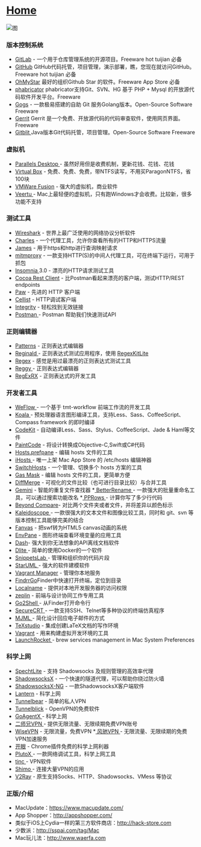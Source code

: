 # [Home](http://haixing-hu.github.io/gift-to-lover/repo/src/index.html)

![图](http://pic.qiantucdn.com/58pic/19/99/20/56k58PIC8qu_1024.jpg)
   
 ### 版本控制系统
* [GitLab](https://about.gitlab.com/) - 一个用于仓库管理系统的开源项目。Freeware hot tuijian 必备
* [GitHub](https://github.com/) GitHub代码托管，项目管理，演示部署，瞧，您现在就访问GitHub。Freeware hot tuijian 必备
* [OhMyStar](https://ohmystarapp.com/) 最好的组织Github Star 的软件。Freeware App Store 必备
* [phabricator](https://phabricator.com/) phabricator支持Git、SVN、HG 基于 PHP + Mysql 的开放源代码软件开发平台。Freeware
* [Gogs](https://gogs.io/) - 一款极易搭建的自助 Git 服务Golang版本。Open-Source Software  Freeware
* [Gerrit](https://gerrit.rockbox.org/) Gerrit 是一个免费、开放源代码的代码审查软件，使用网页界面。Freeware
* [Gitblit ](http://www.gitblit.com/)Java版本Git代码托管，项目管理。Open-Source Software Freeware
### 虚拟机
* [Parallels Desktop ](http://www.parallels.com/cn/)- 虽然好用但是收费机制，更新花钱、花钱、花钱
* [Virtual Box](https://www.virtualbox.org/) - 免费、免费、免费，带NTFS读写，不用买ParagonNTFS，省100块
* [VMWare Fusion](https://www.vmware.com/cn.html) - 强大的虚拟机，商业软件
* [Veertu ](https://veertu.com/)- Mac上最轻便的虚拟机，只有跑Windows才会收费。比较新，很多功能不支持
### 测试工具
* [Wireshark](https://www.wireshark.org/) - 世界上最广泛使用的网络协议分析软件
* [Charles](https://www.charlesproxy.com/) - 一个代理工具，允许你查看所有的HTTP和HTTPS流量
* [James](https://github.com/james-proxy/james) - 用于https和http进行查询映射请求
* [mitmproxy](https://mitmproxy.org/) - 一款支持HTTP(S)的中间人代理工具，可在终端下运行，可用于抓包
* [Insomnia ](https://insomnia.rest/)3.0 - 漂亮的HTTP请求测试工具
* [Cocoa Rest Client](https://mmattozzi.github.io/cocoa-rest-client/) - 比Postman看起来漂亮的客户端，测试HTTP/REST endpoints
* [Paw](https://paw.cloud/) - 先进的 HTTP 客户端
* [Cellist](http://cellist.patr0n.us/index.html) - HTTP调试客户端
* [Integrity](http://peacockmedia.software/mac/integrity/free.html) - 轻松找到无效链接
* [Postman ](https://www.getpostman.com/) - Postman 帮助我们快速测试API
### 正则编辑器
* [Patterns](https://krillapps.com/patterns/) - 正则表达式编辑器
* [Reginald ](https://github.com/michaeltyson/Reginald)- 正则表达式测试应用程序，使用 [RegexKitLite](http://atastypixel.com/blog/reginald-regex-explorer/)
* [Regex](https://motionobj.com/regex/?utm_source=RegexApp&utm_medium=app) - 感觉是用过最漂亮的正则表达式测试工具
* [Reggy ](http://reggyapp.com/)- 正则表达式编辑器
* [RegExRX](http://www.mactechnologies.com/index.php?page=downloads#regexrx) - 正则表达式的开发工具
### 开发者工具
* [WeFlow ](https://weflow.io/)- 一个基于 tmt-workflow 前端工作流的开发工具
* [Koala ](http://koala-app.com/)- 预处理器语言图形编译工具，支持Less、Sass、CoffeeScript、Compass framework 的即时编译
* [CodeKit](https://codekitapp.com/) - 自动编译Less、Sass、Stylus、CoffeeScript、Jade & Haml等文件
* [PaintCode](https://www.paintcodeapp.com/) - 将设计转换成Objective-C,Swift或C#代码
* [Hosts.prefpane](https://github.com/specialunderwear/Hosts.prefpane) - 编辑 hosts 文件的工具
* [iHosts ](http://toolinbox.net/iHosts/)- 唯一上架 Mac App Store 的 /etc/hosts 编辑神器
* [SwitchHosts](https://oldj.github.io/SwitchHosts/) - 一个管理、切换多个 hosts 方案的工具
* [Gas Mask](https://github.com/2ndalpha/gasmask) - 编辑 hosts 文件的工具，更简单方便
* [DiffMerge](http://sourcegear.com/diffmerge/) - 可视化的文件比较（也可进行目录比较）与合并工具
* [Gemini](https://macpaw.com/gemini) - 智能的重复文件查找器
*[ BetterRename ](http://www.publicspace.net/BetterRename/)- 一款强大的批量重命名工具，可以通过搜索功能改名
*[ PPRows ](https://github.com/jkpang/PPRows)- 计算你写了多少行代码
* [Beyond Compare](http://www.scootersoftware.com/download.php)- 对比两个文件夹或者文件，并将差异以颜色标示
* [Kaleidoscope ](https://www.kaleidoscopeapp.com/)- 一款很强大的文本文件和图像比较工具，同时和 git、svn 等版本控制工具能够完美的结合
* [Fanvas](https://github.com/TencentOpen/Fanvas) - 把swf转为HTML5 canvas动画的系统
* [EnvPane](https://github.com/hschmidt/EnvPane) - 图形终端查看环境变量的应用工具
* [Dash](https://kapeli.com/dash)- 强大到你无法想象的API离线文档软件
* [Dlite ](https://github.com/nlf/dlite)- 简单的使用Docker的一个软件
* [SnippetsLab ](https://www.renfei.org/snippets-lab/)- 管理和组织你的代码片段
* [StarUML ](http://staruml.io/)- 强大的软件建模软件
* [Vagrant Manager](http://vagrantmanager.com/) - 管理你本地服务
*  [FindrrGo](https://github.com/onmyway133/FinderGo)Finder中快速打开终端，定位到目录
* [Localname](http://localname.io/) - 提供对本地开发服务器的访问权限
* [zeplin](https://www.zeplin.io/) - 前端与设计协同工作专用工具
* [Go2Shell ](http://zipzapmac.com/Go2Shell)- 从Finder打开命令行
* [SecureCRT ](https://www.vandyke.com/products/securecrt/)- 一款支持SSH、Telnet等多种协议的终端仿真程序
* [MJML ](https://mjmlio.github.io/mjml-app/)- 简化设计回应电子邮件的方式
* [TeXstudio](http://www.texstudio.org/) - 集成创建LaTeX文档的写作环境
* [Vagrant](https://www.vagrantup.com/) - 用来构建虚拟开发环境的工具
* [LaunchRocket ](https://github.com/jimbojsb/launchrocket)- brew services management in Mac System Preferences
### 科学上网
* [SpechtLite](https://github.com/zhuhaow/SpechtLite) - 支持 Shadowsocks 及规则管理的高效率代理
* [ShadowsocksX](http://shadowsocks.org/) - 一个快速的隧道代理，可以帮助你绕过防火墙
* [ShadowsocksX-NG](https://github.com/shadowsocks/ShadowsocksX-NG) - 一款ShadowsocksX客户端软件
* [Lantern](https://getlantern.org/) - 科学上网
* [Tunnelbear](https://www.tunnelbear.com/) - 简单的私人VPN
* [Tunnelblick](https://tunnelblick.net/downloads.html) - OpenVPN的免费软件
* [GoAgentX ](https://github.com/OldFrank/GoAgentX)- 科学上网
* [二师兄VPN ](http://www.2-vpn4.cc/home.action)- 提供无限流量、无限续期免费VPN账号
* [WiseVPN](https://www.wisevpn.net/) - 无限流量，免费VPN
*[ 风驰VPN ](http://fengchinet2.com/)- 无限流量、无限续期的免费VPN加速服务
* [开眼](https://chrome.google.com/webstore/detail/%E5%BC%80%E7%9C%BC/kpamljbkjaaljbcgobdealnpalcgicna?hl=zh-CN) - Chrome插件免费的科学上网利器
* [PlutoX ](https://www.plutox.top/)- 一款网络调试工具，科学上网工具
* [tinc ](https://www.tinc-vpn.org/)- VPN软件
* [Shimo ](https://www.shimovpn.com/)- 连接大量VPN的应用
* [V2Ray](https://www.v2ray.com/) - 原生支持Socks、HTTP、Shadowsocks、VMess 等协议
### 正版/介绍
* MacUpdate：https://www.macupdate.com/
* App Shopper：http://appshopper.com/
* 类似于iOS上Cydia一样的第三方软件商店：http://hack-store.com
* 少数派：http://sspai.com/tag/Mac
* Mac玩儿法：http://www.waerfa.com

